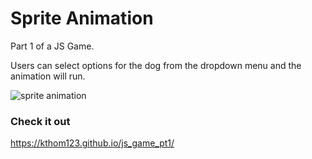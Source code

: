 # Sprite Animation

Part 1 of a JS Game. 

Users can select options for the dog from the dropdown menu and the animation will run.

![sprite animation](https://user-images.githubusercontent.com/99015262/182772408-2bd04aa9-a873-4ec6-b612-5b8ea55d8163.png)

### Check it out
https://kthom123.github.io/js_game_pt1/
